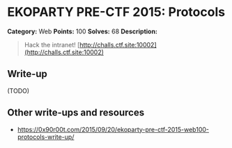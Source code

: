 # EKOPARTY PRE-CTF 2015: Protocols

**Category:** Web
**Points:** 100
**Solves:** 68
**Description:**

> Hack the intranet! [http://challs.ctf.site:10002](http://challs.ctf.site:10002)

## Write-up

(TODO)

## Other write-ups and resources

* https://0x90r00t.com/2015/09/20/ekoparty-pre-ctf-2015-web100-protocols-write-up/
